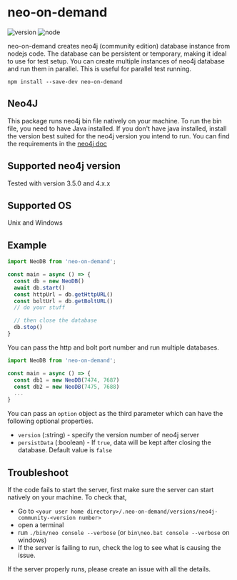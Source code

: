 # neo-on-demand
![version](https://img.shields.io/badge/version-1.0.0-blue) ![node](https://img.shields.io/badge/node-%3E%3D16.7.0-brightgreen)

neo-on-demand creates neo4j (community edition) database instance from nodejs code. The database can be persistent or temporary, making it ideal to use for test setup. You can create multiple instances of neo4j database and run them in parallel. This is useful for parallel test running.

```shell
npm install --save-dev neo-on-demand
```

## Neo4J
This package runs neo4j bin file natively on your machine. To run the bin file, you need to have Java installed. If you don't have java installed, install the version best suited for the neo4j version you intend to run. You can find the requirements in the [neo4j doc](https://neo4j.com/docs/operations-manual/current/installation/requirements/#deployment-requirements-software)

## Supported neo4j version

Tested with version 3.5.0 and 4.x.x

## Supported OS
Unix and Windows

## Example
```javascript
import NeoDB from 'neo-on-demand';

const main = async () => {
  const db = new NeoDB()
  await db.start()
  const httpUrl = db.getHttpURL()
  const boltUrl = db.getBoltURL()
  // do your stuff

  // then close the database
  db.stop()
}
```

You can pass the http and bolt port number and run multiple databases.

```javascript
import NeoDB from 'neo-on-demand';

const main = async () => {
  const db1 = new NeoDB(7474, 7687)
  const db2 = new NeoDB(7475, 7688)
  ...
}
```

You can pass an `option` object as the third parameter which can have the following optional properties.

* `version` (:string) -  specify the version number of neo4j server
* `persistData` (:boolean) - If `true`, data will be kept after closing the database. Default value is `false`


## Troubleshoot
If the code fails to start the server, first make sure the server can start natively on your machine. To check that, 
* Go to `<your user home directory>/.neo-on-demand/versions/neo4j-community-<version number>`
* open a terminal
* run `./bin/neo console --verbose` (or `bin\neo.bat console --verbose` on windows)
* If the server is failing to run, check the log to see what is causing the issue.

If the server properly runs, please create an issue with all the details.
